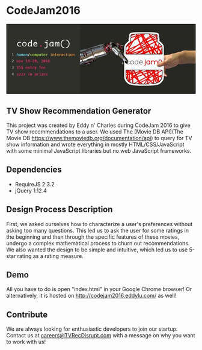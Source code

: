# CodeJam2016
![CodeJam 2016](codejam_2016.jpg)

## TV Show Recommendation Generator
This project was created by Eddy n' Charles during CodeJam 2016 to give TV show recommendations to a user. We used The [Movie DB API](The Movie DB
https://www.themoviedb.org/documentation/api) to query for TV show information and wrote everything in mostly HTML/CSS/JavaScript with some minimal JavaScript libraries but no web JavaScript frameworks.

## Dependencies
* RequireJS 2.3.2
* jQuery 1.12.4

## Design Process Description
First, we asked ourselves how to characterize a user's preferences without asking too many questions.
This led us to ask the user for some ratings in the beginning and then through the specific features
of these movies, undergo a complex mathematical process to churn out recommendations. We also wanted
the design to be simple and intuitive, which led us to use 5-star rating as a rating measure.

## Demo
All you have to do is open "index.html" in your Google Chrome browser!
Or alternatively, it is hosted on http://codejam2016.eddylu.com/ as well!

## Contribute

We are always looking for enthusiastic developers to join our startup.
Contact us at careers@TVRecDisrupt.com with a message on why you want to work with us!
